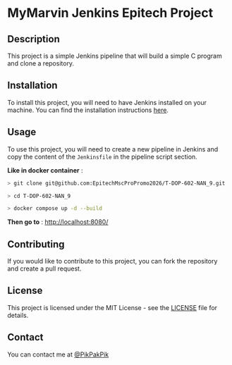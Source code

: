 # MyMarvin Jenkins Epitech Project

## Description
This project is a simple Jenkins pipeline that will build a simple C program and clone a repository. 

## Installation
To install this project, you will need to have Jenkins installed on your machine. You can find the installation instructions [here](https://www.jenkins.io/doc/book/installing/).

## Usage
To use this project, you will need to create a new pipeline in Jenkins and copy the content of the `Jenkinsfile` in the pipeline script section.

__Like in docker container__ :
```bash
> git clone git@github.com:EpitechMscProPromo2026/T-DOP-602-NAN_9.git

> cd T-DOP-602-NAN_9

> docker compose up -d --build
```

__Then go to__ : [http://localhost:8080/](http://localhost:8080/)

## Contributing
If you would like to contribute to this project, you can fork the repository and create a pull request.

## License
This project is licensed under the MIT License - see the [LICENSE](LICENSE) file for details.

## Contact
You can contact me at [
    @PikPakPik](https://github.com/PikPakPik)
